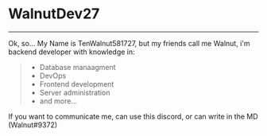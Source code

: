 # WalnutDev27
___

Ok, so...
My Name is TenWalnut581727, but my friends call me Walnut, i'm backend developer with knowledge in: 
> - Database manaagment
> - DevOps
> - Frontend development
> - Server administration
> - and more...


If you want to communicate me, can use this discord, or can write in the MD (Walnut#9372)
